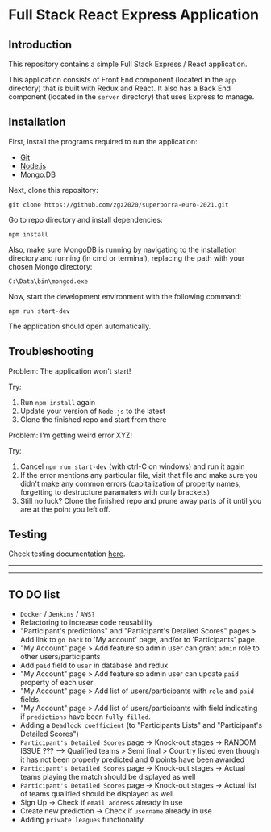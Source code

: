 # Full Stack React Express Application

## Introduction
This repository contains a simple Full Stack Express / React application. 
  
This application consists of Front End component (located in the `app` directory) that is built with Redux and React. It also has a Back End component (located in the `server` directory) that uses Express to manage.

## Installation
First, install the programs required to run the application:

- [Git](https://git-scm.com/book/en/v2/Getting-Started-Installing-Git)
- [Node.js](https://nodejs.org/en/download/)
- [Mongo.DB](https://docs.mongodb.com/manual/installation/)


Next, clone this repository:
```
git clone https://github.com/zgz2020/superporra-euro-2021.git
```

Go to repo directory and install dependencies:
```
npm install
```

Also, make sure MongoDB is running by navigating to the installation directory and running (in cmd or terminal), replacing the path with your chosen Mongo directory:

```
C:\Data\bin\mongod.exe
```

Now, start the development environment with the following command:

```
npm run start-dev
```

The application should open automatically. 

## Troubleshooting
Problem: The application won't start!

Try:
1. Run `npm install` again
2. Update your version of `Node.js` to the latest
3. Clone the finished repo and start from there

Problem: I'm getting weird error XYZ!

Try:
1. Cancel `npm run start-dev` (with ctrl-C on windows) and run it again
2. If the error mentions any particular file, visit that file and make sure you didn't make any common errors (capitalization of property names, forgetting to destructure paramaters with curly brackets)
3. Still no luck? Clone the finished repo and prune away parts of it until you are at the point you left off.


## Testing
Check testing documentation [here](./docs/TESTING.md).

----------
----------

## TO DO list
- `Docker` / `Jenkins` / `AWS?`
- Refactoring to increase code reusability
- "Participant's predictions" and "Participant's Detailed Scores" pages > Add link to `go back` to 'My account' page, and/or to 'Participants' page. 
- "My Account" page > Add feature so admin user can grant `admin` role to other users/participants
- Add `paid` field to `user` in database and redux
- "My Account" page > Add feature so admin user can update `paid` property of each user
- "My Account" page > Add list of users/participants with `role` and `paid` fields.
- "My Account" page > Add list of users/participants with field indicating if `predictions` have been `fully filled`.
- Adding a `Deadlock coefficient` (to "Participants Lists" and "Participant's Detailed Scores")   
- `Participant's Detailed Scores` page -> Knock-out stages -> RANDOM ISSUE ??? —>  Qualified teams > Semi final > Country listed even though it has not been properly predicted and 0 points have been awarded
- `Participant's Detailed Scores` page -> Knock-out stages -> Actual teams playing the match should be displayed as well
- `Participant's Detailed Scores` page -> Knock-out stages -> Actual list of teams qualified should be displayed as well
- Sign Up -> Check if `email address` already in use
- Create new prediction -> Check if `username` already in use
- Adding `private leagues` functionality.